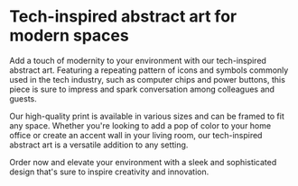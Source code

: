 <!--font:Poppins-->

# Tech-inspired abstract art for modern spaces

Add a touch of modernity to your environment with our tech-inspired abstract art. Featuring a repeating pattern of icons and symbols commonly used in the tech industry, such as computer chips and power buttons, this piece is sure to impress and spark conversation among colleagues and guests.

Our high-quality print is available in various sizes and can be framed to fit any space. Whether you're looking to add a pop of color to your home office or create an accent wall in your living room, our tech-inspired abstract art is a versatile addition to any setting.

Order now and elevate your environment with a sleek and sophisticated design that's sure to inspire creativity and innovation.

<!--

Write me markdown content of website with wallpaper:

"A wallpaper with a repeating pattern of abstract icons and symbols commonly used in the tech industry, such as computer chips and power buttons."

The header of the page should not be copy of the text but rather a real content of the website which is using this wallpaper.


---


# Tech-inspired Abstract Wallpaper

Enhance your workspace with our tech-inspired abstract wallpaper. Featuring a repeating pattern of icons and symbols commonly used in the tech industry, such as computer chips and power buttons, this wallpaper is perfect for anyone who wants to add a touch of modernity to their office or home.

Our high-quality wallpaper is easy to install and comes in a variety of sizes to fit any space. Whether you're looking to spruce up your desktop background or create an accent wall, our tech-inspired abstract wallpaper is sure to impress.

Order now and give your space a sleek and sophisticated look that's sure to inspire creativity and innovation.


---


Heading should not include word "wallpaper". The website should not be about the wallpaper itself, wallpaper is just a related background, rewrite whole content.


---


# Elevate Your Workspace with Tech-Inspired Abstract Art

Add a touch of modernity to your office or home with our tech-inspired abstract art. This piece features a repeating pattern of icons and symbols commonly used in the tech industry, such as computer chips and power buttons. The intricate design is sure to impress and spark conversation among colleagues and guests.

Our high-quality print is available in various sizes and can be framed to fit any space. Whether you're looking to spruce up your desktop background or create an accent wall, our tech-inspired abstract art is a versatile addition to any workspace.

Order now and elevate your environment with a sleek and sophisticated design that's sure to inspire creativity and innovation.


---


Heading is too long, rewrite whole content.


---


# Tech-Inspired Abstract Art for a Modern Workspace

Make a statement in your office or home with our tech-inspired abstract art. This piece features a repeating pattern of icons and symbols commonly used in the tech industry, such as computer chips and power buttons. The intricate design is sure to impress and add a touch of modernity to any space.

Our high-quality print is available in various sizes and can be framed to fit any workspace. Whether you're looking to add a pop of color to your desktop background or create an accent wall, our tech-inspired abstract art is a versatile addition to any environment.

Order now and elevate your workspace with a sleek and sophisticated design that's sure to inspire creativity and innovation.


---


Heading is too long, rewrite whole content.


---


# Tech-Inspired Abstract Art for a Modern Environment

Add a touch of modernity to your environment with our tech-inspired abstract art. Featuring a repeating pattern of icons and symbols commonly used in the tech industry, such as computer chips and power buttons, this piece is sure to impress and spark conversation among colleagues and guests.

Our high-quality print is available in various sizes and can be framed to fit any space. Whether you're looking to add a pop of color to your home office or create an accent wall in your living room, our tech-inspired abstract art is a versatile addition to any setting.

Order now and elevate your environment with a sleek and sophisticated design that's sure to inspire creativity and innovation.


---


Write me a Google font which is best fitting for the website.

Pick from the list:
- Montserrat
- Raleway
- Futura
- Poppins
- Open Sans
- Great Vibes
- Lobster
- Alegreya
- Exo 2
- Roboto
- Playfair Display
- Inter
- IBM Plex Sans
- Barlow Condensed
- Lato
- Orbitron
- Dancing Script


Write just the font name nothing else.


---


Poppins

-->
